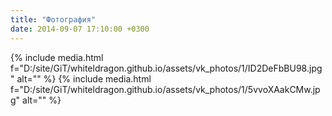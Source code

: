 ```yaml
---
title: "Фотография"
date: 2014-09-07 17:10:00 +0300
---
```



{% include media.html f="D:/site/GiT/whiteldragon.github.io/assets/vk_photos/1/ID2DeFbBU98.jpg" alt="" %}
{% include media.html f="D:/site/GiT/whiteldragon.github.io/assets/vk_photos/1/5vvoXAakCMw.jpg" alt="" %}
